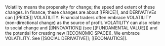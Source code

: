 Volatility means the propensity for change; the speed and extent of these changes. In finance, these changes are about [[PRICE]], and DERIVATIVEs can [[PRICE]] VOLATILITY. Financial traders often embrace VOLATILITY (non-directional change) as the source of profit. VOLATILITY can also relate to social change and [[INNOVATION]] (see [[FUNDAMENTAL VALUE]]) and the potential for creating new [[ECONOMIC SPACE]]. We embrace VOLATILITY. See [[SOCIAL DERIVATIVE]]; [[ECONAUTICS]].